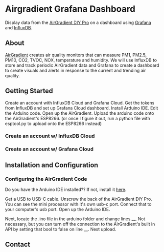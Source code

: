 # Airgradient Grafana Dashboard
Display data from the [AirGradient DIY Pro](https://www.airgradient.com/documentation/diy-pro-presoldered-v42/) on a dashboard using [Grafana](https://grafana.com/) and [InfluxDB](https://www.influxdata.com).

## About
[AirGradient](https://www.airgradient.com/) creates air quality monitors that can measure PM1, PM2.5, PM10, CO2, TVOC, NOX, temperature and humidity. We will use InfluxDB to store and track periodic AirGradient data and Grafana to create a dashboard to create visuals and alerts in response to the current and trending air quality.

## Getting Started
Create an account with InfluxDB Cloud and Grafana Cloud. 
Get the tokens from InfluxDB and set up Grafana Cloud dashboard.
Install Arduino IDE.
Edit the Arduino code.
Open up the AirGradient.
Upload the arduino code onto the AirGradient's ESP8266.
(or once I figure it out, run a python file with esptool.py to upload onto the ESP8266 instead)

### Create an account w/ InfluxDB Cloud

### Create an account w/ Grafana Cloud

## Installation and Configuration


### Configuring the AirGradient Code
Do you have the Arduino IDE installed?? If not, install it [here](https://www.arduino.cc/en/software).

Get a USB to USB-C cable. Unscrew the back of the AirGradient DIY Pro. You can see the mini processor with it's own usb-c port. Connect that to your computer's usb port. Open up the Arduino IDE. 

Next, locate the .ino file in the arduino folder and change lines __. Not necessary, but you can turn off the connection to the AirGradient's built in API by setting that bool to false on line __. Next upload.



## Contact
